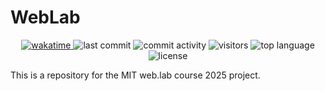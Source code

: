 # WebLab

<!-- 需要将以下所有的 WebLab 修改为 当前仓库 名称-->
<p align="center">
  <a href="https://wakatime.com/badge/user/72f7b5ae-3c4b-48e8-a41a-2f941eeb7e9d/project/2e59b2bc-c22d-442c-81ef-534917925dd3">
  <img src="https://wakatime.com/badge/user/72f7b5ae-3c4b-48e8-a41a-2f941eeb7e9d/project/2e59b2bc-c22d-442c-81ef-534917925dd3.svg" alt="wakatime">
  </a>
  <img src="https://img.shields.io/github/last-commit/marlin-phone/WebLab?logo=github&color=success" alt="last commit"/>
  <img src="https://img.shields.io/github/commit-activity/w/marlin-phone/WebLab" alt="commit activity"/>
  <img src="https://visitor-badge.laobi.icu/badge?page_id=marlin-phone.WebLab" alt="visitors"/> 
  <img src="https://img.shields.io/github/languages/top/marlin-phone/WebLab?logo=c%2B%2B&logoColor=white" alt="top language"/>
  <img src="https://img.shields.io/github/license/marlin-phone/WebLab" alt="license"/>
</p>

This is a repository for the MIT web.lab course 2025 project.